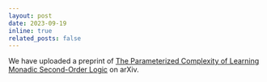 ```yaml
---
layout: post
date: 2023-09-19
inline: true
related_posts: false
---
```


We have uploaded a preprint of [The Parameterized Complexity of Learning Monadic Second-Order Logic](https://arxiv.org/abs/2309.10489) on arXiv.
